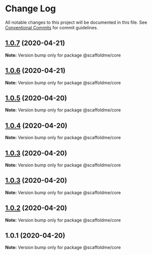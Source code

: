 # Change Log

All notable changes to this project will be documented in this file.
See [Conventional Commits](https://conventionalcommits.org) for commit guidelines.

## [1.0.7](https://github.com/scaffoldme/scaffoldme-cli/compare/@scaffoldme/core@1.0.6...@scaffoldme/core@1.0.7) (2020-04-21)

**Note:** Version bump only for package @scaffoldme/core





## [1.0.6](https://github.com/scaffoldme/scaffoldme-cli/compare/@scaffoldme/core@1.0.5...@scaffoldme/core@1.0.6) (2020-04-21)

**Note:** Version bump only for package @scaffoldme/core





## [1.0.5](https://github.com/scaffoldme/scaffoldme-cli/compare/@scaffoldme/core@1.0.4...@scaffoldme/core@1.0.5) (2020-04-20)

**Note:** Version bump only for package @scaffoldme/core





## [1.0.4](https://github.com/scaffoldme/scaffoldme-cli/compare/@scaffoldme/core@1.0.3...@scaffoldme/core@1.0.4) (2020-04-20)

**Note:** Version bump only for package @scaffoldme/core





## [1.0.3](https://github.com/scaffoldme/scaffoldme-cli/compare/@scaffoldme/core@1.0.3...@scaffoldme/core@1.0.3) (2020-04-20)

**Note:** Version bump only for package @scaffoldme/core





## [1.0.3](https://github.com/scaffoldme/scaffoldme-cli/compare/@scaffoldme/core@1.0.2...@scaffoldme/core@1.0.3) (2020-04-20)

**Note:** Version bump only for package @scaffoldme/core





## [1.0.2](https://github.com/scaffoldme/scaffoldme-cli/compare/@scaffoldme/core@1.0.1...@scaffoldme/core@1.0.2) (2020-04-20)

**Note:** Version bump only for package @scaffoldme/core





## 1.0.1 (2020-04-20)

**Note:** Version bump only for package @scaffoldme/core
